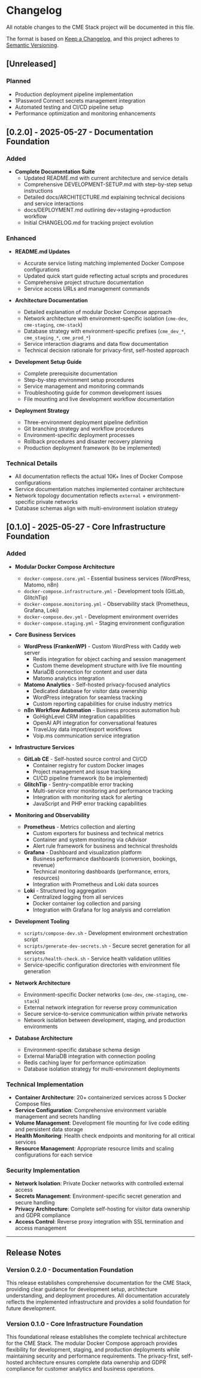 # Changelog

All notable changes to the CME Stack project will be documented in this file.

The format is based on [Keep a Changelog](https://keepachangelog.com/en/1.0.0/),
and this project adheres to [Semantic Versioning](https://semver.org/spec/v2.0.0.html).

## [Unreleased]

### Planned
- Production deployment pipeline implementation
- 1Password Connect secrets management integration
- Automated testing and CI/CD pipeline setup
- Performance optimization and monitoring enhancements

## [0.2.0] - 2025-05-27 - Documentation Foundation

### Added
- **Complete Documentation Suite**
  - Updated README.md with current architecture and service details
  - Comprehensive DEVELOPMENT-SETUP.md with step-by-step setup instructions
  - Detailed docs/ARCHITECTURE.md explaining technical decisions and service interactions
  - docs/DEPLOYMENT.md outlining dev→staging→production workflow
  - Initial CHANGELOG.md for tracking project evolution

### Enhanced
- **README.md Updates**
  - Accurate service listing matching implemented Docker Compose configurations
  - Updated quick start guide reflecting actual scripts and procedures
  - Comprehensive project structure documentation
  - Service access URLs and management commands

- **Architecture Documentation**
  - Detailed explanation of modular Docker Compose approach
  - Network architecture with environment-specific isolation (`cme-dev`, `cme-staging`, `cme-stack`)
  - Database strategy with environment-specific prefixes (`cme_dev_*`, `cme_staging_*`, `cme_prod_*`)
  - Service interaction diagrams and data flow documentation
  - Technical decision rationale for privacy-first, self-hosted approach

- **Development Setup Guide**
  - Complete prerequisite documentation
  - Step-by-step environment setup procedures
  - Service management and monitoring commands
  - Troubleshooting guide for common development issues
  - File mounting and live development workflow documentation

- **Deployment Strategy**
  - Three-environment deployment pipeline definition
  - Git branching strategy and workflow procedures
  - Environment-specific deployment processes
  - Rollback procedures and disaster recovery planning
  - Production deployment framework (to be implemented)

### Technical Details
- All documentation reflects the actual 10K+ lines of Docker Compose configurations
- Service documentation matches implemented container architecture
- Network topology documentation reflects `external` + environment-specific private networks
- Database schemas align with multi-environment isolation strategy

## [0.1.0] - 2025-05-27 - Core Infrastructure Foundation

### Added
- **Modular Docker Compose Architecture**
  - `docker-compose.core.yml` - Essential business services (WordPress, Matomo, n8n)
  - `docker-compose.infrastructure.yml` - Development tools (GitLab, GlitchTip)
  - `docker-compose.monitoring.yml` - Observability stack (Prometheus, Grafana, Loki)
  - `docker-compose.dev.yml` - Development environment overrides
  - `docker-compose.staging.yml` - Staging environment configuration

- **Core Business Services**
  - **WordPress (FrankenWP)** - Custom WordPress with Caddy web server
    - Redis integration for object caching and session management
    - Custom theme development structure with live file mounting
    - MariaDB connection for content and user data
    - Matomo analytics integration
  - **Matomo Analytics** - Self-hosted privacy-focused analytics
    - Dedicated database for visitor data ownership
    - WordPress integration for seamless tracking
    - Custom reporting capabilities for cruise industry metrics
  - **n8n Workflow Automation** - Business process automation hub
    - GoHighLevel CRM integration capabilities
    - OpenAI API integration for conversational features
    - TravelJoy data import/export workflows
    - Voip.ms communication service integration

- **Infrastructure Services**
  - **GitLab CE** - Self-hosted source control and CI/CD
    - Container registry for custom Docker images
    - Project management and issue tracking
    - CI/CD pipeline framework (to be implemented)
  - **GlitchTip** - Sentry-compatible error tracking
    - Multi-service error monitoring and performance tracking
    - Integration with monitoring stack for alerting
    - JavaScript and PHP error tracking capabilities

- **Monitoring and Observability**
  - **Prometheus** - Metrics collection and alerting
    - Custom exporters for business and technical metrics
    - Container and system monitoring via cAdvisor
    - Alert rule framework for business and technical thresholds
  - **Grafana** - Dashboard and visualization platform
    - Business performance dashboards (conversion, bookings, revenue)
    - Technical monitoring dashboards (performance, errors, resources)
    - Integration with Prometheus and Loki data sources
  - **Loki** - Structured log aggregation
    - Centralized logging from all services
    - Docker container log collection and parsing
    - Integration with Grafana for log analysis and correlation

- **Development Tooling**
  - `scripts/compose-dev.sh` - Development environment orchestration script
  - `scripts/generate-dev-secrets.sh` - Secure secret generation for all services
  - `scripts/health-check.sh` - Service health validation utilities
  - Service-specific configuration directories with environment file generation

- **Network Architecture**
  - Environment-specific Docker networks (`cme-dev`, `cme-staging`, `cme-stack`)
  - External network integration for reverse proxy communication
  - Secure service-to-service communication within private networks
  - Network isolation between development, staging, and production environments

- **Database Architecture**
  - Environment-specific database schema design
  - External MariaDB integration with connection pooling
  - Redis caching layer for performance optimization
  - Database isolation strategy for multi-environment deployments

### Technical Implementation
- **Container Architecture**: 20+ containerized services across 5 Docker Compose files
- **Service Configuration**: Comprehensive environment variable management and secrets handling
- **Volume Management**: Development file mounting for live code editing and persistent data storage
- **Health Monitoring**: Health check endpoints and monitoring for all critical services
- **Resource Management**: Appropriate resource limits and scaling configurations for each service

### Security Implementation
- **Network Isolation**: Private Docker networks with controlled external access
- **Secrets Management**: Environment-specific secret generation and secure handling
- **Privacy Architecture**: Complete self-hosting for visitor data ownership and GDPR compliance
- **Access Control**: Reverse proxy integration with SSL termination and access management

---

## Release Notes

### Version 0.2.0 - Documentation Foundation
This release establishes comprehensive documentation for the CME Stack, providing clear guidance for development setup, architecture understanding, and deployment procedures. All documentation accurately reflects the implemented infrastructure and provides a solid foundation for future development.

### Version 0.1.0 - Core Infrastructure Foundation  
This foundational release establishes the complete technical architecture for the CME Stack. The modular Docker Compose approach provides flexibility for development, staging, and production deployments while maintaining security and performance requirements. The privacy-first, self-hosted architecture ensures complete data ownership and GDPR compliance for customer analytics and business operations.